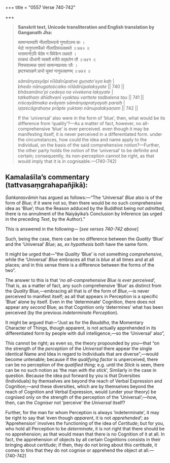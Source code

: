 +++
title = "0557 Verse 740-742"

+++
> **Sanskrit text, Unicode transliteration and English translation by Ganganath Jha:** 
>
> सामान्यस्यापि नीलादिरूपत्वे गुणतोऽस्य कः ।  
> भेदो नानुगतश्चैको नीलादिरूपलक्ष्यते ॥ ७४० ॥  
> भासमानोऽपि चेदेष न विवेकेन लक्ष्यते ।  
> तत्कथं धीध्वनी व्यक्तौ वर्त्तेते तद्बलेन तौ ॥ ७४१ ॥  
> निश्चयात्मक एवायं सामान्यप्रत्ययः परैः ।  
> इष्टश्चाग्रहणे प्राप्ते युक्तं नानुपलक्षणम् ॥ ७४२ ॥ 
>
> *sāmānyasyāpi nīlādirūpatve guṇato'sya kaḥ* \|  
> *bhedo nānugataścaiko nīlādirūpalakṣyate* \|\| 740 \|\|  
> *bhāsamāno'pi cedeṣa na vivekena lakṣyate* \|  
> *tatkathaṃ dhīdhvanī vyaktau varttete tadbalena tau* \|\| 741 \|\|  
> *niścayātmaka evāyaṃ sāmānyapratyayaḥ paraiḥ* \|  
> *iṣṭaścāgrahaṇe prāpte yuktaṃ nānupalakṣaṇam* \|\| 742 \|\| 
>
> If the ‘universal’ also were in the form of ‘blue’, then, what would be its difference from ‘quality’?—As a matter of fact, however, no all-comprehensive ‘blue’ is ever perceived. even though it may be manifesting itself, it is never perceived in a differentiated form. under the circumstances, how could the idea and name apply to the individual, on the basis of the said comprehensive notion?—Further, the other party holds the notion of the ‘universal’ to be definite and certain; consequently, its non-perception cannot be right, as that would imply that it is in cognisable.—(740-742)



## Kamalaśīla’s commentary (tattvasaṃgrahapañjikā):

*Śaṅkarasvāmin* has argued as follows:—“The ‘Universal’ *Blue* also is of the form of *Blue*; if it were not so, then there would be no such comprehensive idea as ‘Blue’; thus the Reason adduced by the Buddhist being *not admitted*, there is no annulment of the Naiyāyika’s Conclusion by Inference (as urged in the preceding *Text*, by the Author).”

This is answered in the following— [*see verses 740-742 above*]

Such, being the case, there can be no difference between the *Quality* ‘Blue’ and the ‘Universal’ *Blue*; as, *ex hypothesis* both have the same form.

It might be urged that—“the *Quality* ‘Blue’ is not something *comprehensive*, while the ‘Universal’ *Blue* embraces all that is *blue* at all times and at all places; and in this sense there is a difference between the forms of the two”.

The answer to this is that ‘*no all-comprehensive Blue is ever perceived*’, That is, as a matter of fact, any such comprehensive ‘Blue’ as distinct from the *Quality* Blue,—embracing all that is of the form of *Blue*,—is never perceived to manifest itself; as all that appears in Perception is a specific ‘Blue’ alone by itself. Even in the ‘determinate’ Cognition, there does not appear any *second* Blue; as that Cognition only ‘determines’ what has been perceived (by the previous *indeterminate Perception*).

It might be argued that—“Just as for the *Bauddha*, the Momentary Character of Things, though apparent, is not actually apprehended in its differentiated form by people with dull intelligence,—so the ‘Universal’ also”,

This cannot be right; as even so, the theory propounded by you—that “on the strength of the *perception* of the *Universal* there appear the single identical Name and Idea in regard to Individuals that are diverse”,—would become untenable; because if the *qualifying factor* is unperceived, there can be no perception of the *qualified thing*; e.g. until the *Stick* is seen, there can be no such notion as ‘the man *with the stick*’, Similarly in the case in question. Because the idea put forward by you is that Diversities (Individuals) by themselves are beyond the reach of Verbal Expression and Cognition;—and these diversities, which are by themselves beyond the reach of Cognition and Verbal Expression, would (under your theory) be cognised only on the strength of the perception of the ‘Universal’;—how, then, can the *Cogniser* not ‘perceive’ the *Universal* itself?

Further, for the man for whom Perception is always ‘indeterminate’, it may be right to say that ‘even though *apparent*, it is not *apprehended*’; as ‘Apprehension’ involves the functioning of the idea of *Certitude*; but for you, who hold all Perception to be *determinate*, it is not right that there should be no apprehension; as that would mean that there is no Cognition of it at all. In fact, the apprehension of objects by all certain Cognitions consists in their bringing about *certitude*; if then, they do not bring about this certitude, it comes to tins that they do not cognise or apprehend the object at all.—(740-742)


